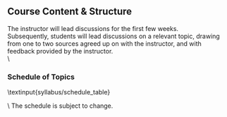 ## Course Content & Structure

The instructor will lead discussions for the first few weeks.  
Subsequently, students will lead discussions on a relevant topic, drawing from one to two sources agreed up on with the instructor, and with feedback provided by the instructor.  
\\


### Schedule of Topics

\textinput{syllabus/schedule_table}

\\
The schedule is subject to change. 
